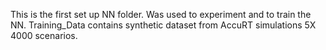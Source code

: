 This is the first set up NN folder. 
Was used to experiment and to train the NN.
Training_Data contains synthetic dataset from AccuRT simulations 5X 4000 scenarios.